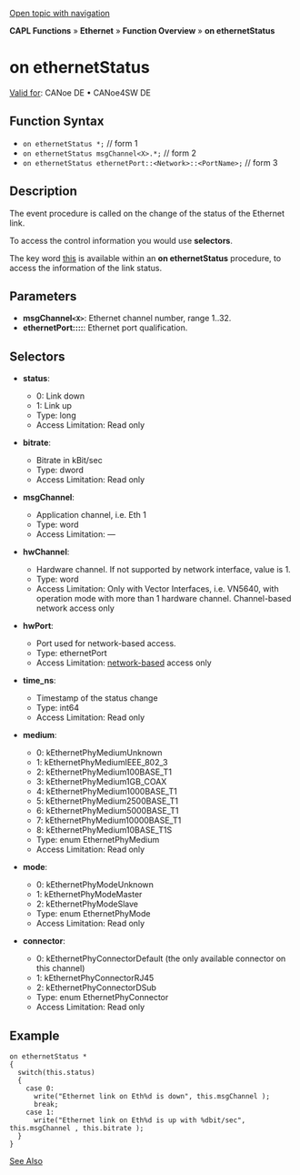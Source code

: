 [Open topic with navigation](../../../../../CANoeDEFamily.htm#Topics/CAPLFunctions/IP/EventProcedures/CAPLfunctionOnEthernetStatus.md)

**CAPL Functions** » **Ethernet** » **Function Overview** » **on ethernetStatus**

# on ethernetStatus

[Valid for](../../../Shared/FeatureAvailability.md): CANoe DE • CANoe4SW DE

## Function Syntax

- `on ethernetStatus *;` // form 1
- `on ethernetStatus msgChannel<X>.*;` // form 2
- `on ethernetStatus ethernetPort::<Network>::<PortName>;` // form 3

## Description

The event procedure is called on the change of the status of the Ethernet link.

To access the control information you would use **selectors**.

The key word [this](../../Other/EventProcedures/CAPLfunctionKeywordThis.md) is available within an **on ethernetStatus** procedure, to access the information of the link status.

## Parameters

- **msgChannel`<X>`**: Ethernet channel number, range 1..32.
- **ethernetPort::<NetworkName>::<PortName>**: Ethernet port qualification.

## Selectors

- **status**: 
  - 0: Link down
  - 1: Link up
  - Type: long
  - Access Limitation: Read only

- **bitrate**: 
  - Bitrate in kBit/sec
  - Type: dword
  - Access Limitation: Read only

- **msgChannel**: 
  - Application channel, i.e. Eth 1
  - Type: word
  - Access Limitation: —

- **hwChannel**: 
  - Hardware channel. If not supported by network interface, value is 1.
  - Type: word
  - Access Limitation: Only with Vector Interfaces, i.e. VN5640, with operation mode with more than 1 hardware channel. Channel-based network access only

- **hwPort**: 
  - Port used for network-based access.
  - Type: ethernetPort
  - Access Limitation: [network-based](../../../CANoeCANalyzer/Ethernet/EthernetPortBasedNetworkAccess.md) access only

- **time_ns**: 
  - Timestamp of the status change
  - Type: int64
  - Access Limitation: Read only

- **medium**: 
  - 0: kEthernetPhyMediumUnknown
  - 1: kEthernetPhyMediumIEEE_802_3
  - 2: kEthernetPhyMedium100BASE_T1
  - 3: kEthernetPhyMedium1GB_COAX
  - 4: kEthernetPhyMedium1000BASE_T1
  - 5: kEthernetPhyMedium2500BASE_T1
  - 6: kEthernetPhyMedium5000BASE_T1
  - 7: kEthernetPhyMedium10000BASE_T1
  - 8: kEthernetPhyMedium10BASE_T1S
  - Type: enum EthernetPhyMedium
  - Access Limitation: Read only

- **mode**: 
  - 0: kEthernetPhyModeUnknown
  - 1: kEthernetPhyModeMaster
  - 2: kEthernetPhyModeSlave
  - Type: enum EthernetPhyMode
  - Access Limitation: Read only

- **connector**: 
  - 0: kEthernetPhyConnectorDefault (the only available connector on this channel)
  - 1: kEthernetPhyConnectorRJ45
  - 2: kEthernetPhyConnectorDSub
  - Type: enum EthernetPhyConnector
  - Access Limitation: Read only

## Example

```plaintext
on ethernetStatus *
{
  switch(this.status)
  {
    case 0:
      write("Ethernet link on Eth%d is down", this.msgChannel );
      break;
    case 1:
      write("Ethernet link on Eth%d is up with %dbit/sec", this.msgChannel , this.bitrate );
  }
}
```

[See Also](javascript:void(0);)